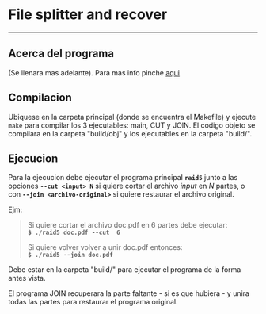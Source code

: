 # File splitter and recover

---
## Acerca del programa

(Se llenara mas adelante). Para mas info pinche [aqui](http://es.wikipedia.org/wiki/RAID#RAID_5 "Raid 5")

## Compilacion

Ubiquese en la carpeta principal (donde se encuentra el Makefile) y ejecute `make`
para compilar los 3 ejecutables: main, CUT y JOIN. El codigo objeto se compilara 
en la carpeta "build/obj" y los ejecutables en la carpeta "build/".


## Ejecucion

Para la ejecucion debe ejecutar el programa principal __`raid5`__ junto a las
opciones __`--cut <input> N`__ si quiere cortar el archivo _input_ en _N_ partes, o con
__`--join <archivo-original>`__ si quiere restaurar el archivo original.

Ejm:

> Si quiere cortar el archivo doc.pdf en 6 partes debe ejecutar:  
> __`$ ./raid5 doc.pdf --cut  6`__  
>
> Si quiere volver volver a unir doc.pdf entonces:  
> __`$ ./raid5 --join doc.pdf`__

Debe estar en la carpeta "build/" para ejecutar el programa de la forma antes vista.

El programa JOIN recuperara la parte faltante - si es que hubiera - y unira todas
las partes para restaurar el programa original.
